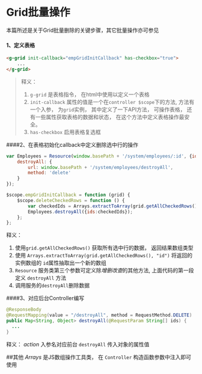 Grid批量操作
===========

 本篇所述是关于Grid批量删除的关键步骤，其它批量操作亦可参见

#### 1、定义表格

```html
<g-grid init-callback="empGridInitCallback" has-checkbox="true">
    ...
</g-grid>
```
    
> 释义：
> 1.  `g-grid`  是表格指令， 在html中使用以定义一个表格
> 2.  `init-callback` 属性的值是一个在`controller $scope`下的方法, 方法有一个入参， 为`grid`实例， 其中定义了一下API方法， 可操作表格， 还有一些属性获取表格的数据和状态， 在这个方法中定义表格操作最安全。
> 3.  `has-checkbox`  启用表格复选框

####2、在表格初始化callback中定义删除选中行的操作

```javascript
var Employees = Resource(window.basePath + '/system/employees/:id', {id: '@id'}, {
    destroyAll: {
        url: window.basePath + '/system/employees/destroyAll',
        method: 'delete'
    }
});

$scope.empGridInitCallback = function (grid) {
    $scope.deleteCheckedRows = function () {
        var checkedIds = Arrays.extractToArray(grid.getAllCheckedRows(), "id");
        Employees.destroyAll({ids:checkedIds});
    };
};
```
    
    
释义：
1.  使用`grid.getAllCheckedRows()`  获取所有选中行的数据， 返回结果数组类型
2.  使用 `Arrays.extractToArray(grid.getAllCheckedRows(), "id")` 将返回的实例数组的 `id`属性抽取出一个新的数组
3.  `Resource` 服务类第三个参数可定义除*增删改查*的其他方法, 上面代码的第一段定义 `destroyAll` 方法
4.  调用服务的`destroyAll`删除数据

####3、对应后台Controller编写

```java
@ResponseBody
@RequestMapping(value = "/destroyAll", method = RequestMethod.DELETE)
public Map<String, Object> destroyAll(@RequestParam String[] ids) {
  ...
}
```

释义： *action* 入参名对应前台 `destroyAll`  传入对象的属性值


##其他
*Arrays* 是JS数组操作工具类， 在 `Controller`  构造函数参数中注入即可使用